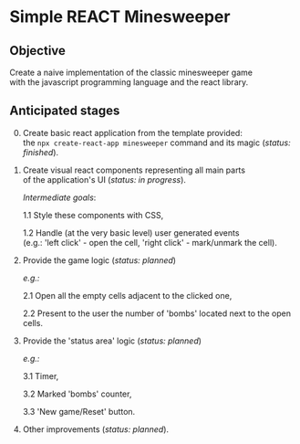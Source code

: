 # Simple REACT Minesweeper

## Objective

Create a naive implementation of the classic minesweeper game<br>with the javascript programming language and the react library.


## Anticipated stages

0. Create basic react application from the template provided:<br>the `npx create-react-app minesweeper` command and its magic (_status: finished_).

1. Create visual react components representing all main parts<br> of the application's UI (_status: in progress_).

   _Intermediate goals_:

   1.1 Style these components with CSS,

   1.2 Handle (at the very basic level) user generated events<br>(e.g.: 'left click' - open the cell, 'right click' - mark/unmark the cell).

2. Provide the game logic (_status:  planned_)

   _e.g.:_

   2.1 Open all the empty cells adjacent to the clicked one,

   2.2 Present to the user the number of 'bombs' located next to the open cells.

3. Provide the 'status area' logic (_status: planned_)

   _e.g.:_

   3.1 Timer,

   3.2 Marked 'bombs' counter,

   3.3 'New game/Reset' button.

4. Other improvements (_status: planned_).


